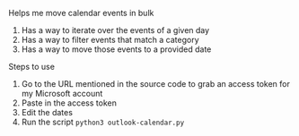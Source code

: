 Helps me move calendar events in bulk

1. Has a way to iterate over the events of a given day
2. Has a way to filter events that match a category
3. Has a way to move those events to a provided date


Steps to use 

1. Go to the URL mentioned in the source code to grab an access token for my Microsoft account
2. Paste in the access token
3. Edit the dates
4. Run the script `python3 outlook-calendar.py`
